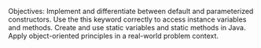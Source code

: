 Objectives:
Implement and differentiate between default and parameterized constructors.
Use the this keyword correctly to access instance variables and methods.
Create and use static variables and static methods in Java.
Apply object-oriented principles in a real-world problem context.

